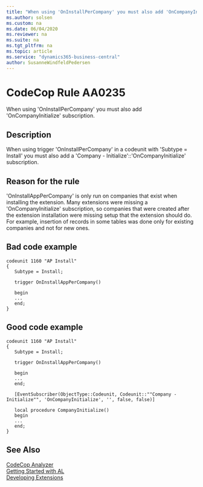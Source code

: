 ```yaml
---
title: "When using 'OnInstallPerCompany' you must also add 'OnCompanyInitialize' subscription."
ms.author: solsen
ms.custom: na
ms.date: 06/04/2020
ms.reviewer: na
ms.suite: na
ms.tgt_pltfrm: na
ms.topic: article
ms.service: "dynamics365-business-central"
author: SusanneWindfeldPedersen
---
```

[//]: # (START>DO_NOT_EDIT)
[//]: # (IMPORTANT:Do not edit any of the content between here and the END>DO_NOT_EDIT.)
[//]: # (Any modifications should be made in the .xml files in the ModernDev repo.)
# CodeCop Rule AA0235
When using 'OnInstallPerCompany' you must also add 'OnCompanyInitialize' subscription.  

## Description
When using trigger 'OnInstallPerCompany' in a codeunit with 'Subtype = Install' you must also add a 'Company - Initialize'::'OnCompanyInitialize' subscription.

[//]: # (IMPORTANT: END>DO_NOT_EDIT)

## Reason for the rule
'OnInstallAppPerCompany' is only run on companies that exist when installing the extension. Many extensions were missing a 'OnCompanyInitialize' subscription, so companies that were created after the extension installation were missing setup that the extension should do. For example, insertion of records in some tables was done only for existing companies and not for new ones.

## Bad code example
```
codeunit 1160 "AP Install"
{
   Subtype = Install;

   trigger OnInstallAppPerCompany()

   begin
   ...
   end;
}
```

## Good code example
```
codeunit 1160 "AP Install"
{
   Subtype = Install;

   trigger OnInstallAppPerCompany()

   begin
   ...
   end;

   [EventSubscriber(ObjectType::Codeunit, Codeunit::""Company - Initialize"", 'OnCompanyInitialize', '', false, false)]

   local procedure CompanyInitialize()
   begin
   ...
   end;
}
```

## See Also  
[CodeCop Analyzer](codecop.md)  
[Getting Started with AL](../devenv-get-started.md)  
[Developing Extensions](../devenv-dev-overview.md)  